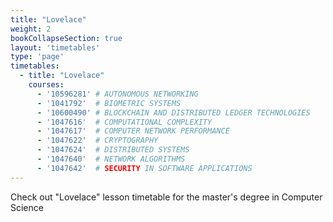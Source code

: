 ```yaml
---
title: "Lovelace"
weight: 2
bookCollapseSection: true
layout: 'timetables'
type: 'page'
timetables:
  - title: "Lovelace"
    courses:
      - '10596281' # AUTONOMOUS NETWORKING
      - '1041792'  # BIOMETRIC SYSTEMS    
      - '10600490' # BLOCKCHAIN AND DISTRIBUTED LEDGER TECHNOLOGIES
      - '1047616'  # COMPUTATIONAL COMPLEXITY
      - '1047617'  # COMPUTER NETWORK PERFORMANCE
      - '1047622'  # CRYPTOGRAPHY
      - '1047624'  # DISTRIBUTED SYSTEMS
      - '1047640'  # NETWORK ALGORITHMS
      - '1047642'  # SECURITY IN SOFTWARE APPLICATIONS
---
```


Check out "Lovelace" lesson timetable for the master's degree in Computer Science
